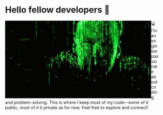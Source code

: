 # Hello fellow developers 👋


<img align="left" alt="Matrix" src="https://github.com/jimli570/jimli570/blob/main/matrix2.gif?raw=true" />

💻 I’m an engineer passionate about coding and problem-solving. This is where I keep most of my code—some of it public, most of it it private as for now. Feel free to explore and connect!

<!-- <strong>📊 My Github Stats :</strong><br><br>
![GitHub stats](https://github-readme-stats.vercel.app/api?username=jimli570&show_icons=true&count_private=true&include_all_commits=true&theme=radical)<br> -->

<!-- [![GitHub Streak](https://github-readme-streak-stats.herokuapp.com?user=jimli570&theme=dark&hide_border=true&date_format=j%20M%5B%20Y%5D&fire=DD2727)](https://git.io/streak-stats) -->

<!-- [![Abhigyan Trips' Activity Graph](https://activity-graph.herokuapp.com/graph?username=jimli570&custom_title=Abhigyan%20Trips's%20Contribution%20Graph&theme=gruvbox&bg_color=282828&hide_border=true&line=d1a01f&point=c58545)](https://abhigyantrips.dev) -->

<!--
**jimli570/jimli570** is a ✨ _special_ ✨ repository because its `README.md` (this file) appears on your GitHub profile.

Here are some ideas to get you started:

- 🔭 I’m currently working on ...
- 🌱 I’m currently learning ...
- 👯 I’m looking to collaborate on ...
- 🤔 I’m looking for help with ...
- 💬 Ask me about ...
- 📫 How to reach me: ...
- 😄 Pronouns: ...
- ⚡ Fun fact: ...
-->
